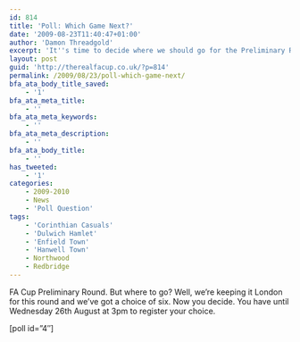```yaml
---
id: 814
title: 'Poll: Which Game Next?'
date: '2009-08-23T11:40:47+01:00'
author: 'Damon Threadgold'
excerpt: 'It''s time to decide where we should go for the Preliminary Round of the FA Cup.'
layout: post
guid: 'http://therealfacup.co.uk/?p=814'
permalink: /2009/08/23/poll-which-game-next/
bfa_ata_body_title_saved:
    - '1'
bfa_ata_meta_title:
    - ''
bfa_ata_meta_keywords:
    - ''
bfa_ata_meta_description:
    - ''
bfa_ata_body_title:
    - ''
has_tweeted:
    - '1'
categories:
    - 2009-2010
    - News
    - 'Poll Question'
tags:
    - 'Corinthian Casuals'
    - 'Dulwich Hamlet'
    - 'Enfield Town'
    - 'Hanwell Town'
    - Northwood
    - Redbridge
---
```


FA Cup Preliminary Round. But where to go? Well, we’re keeping it London for this round and we’ve got a choice of six. Now you decide. You have until Wednesday 26th August at 3pm to register your choice.

\[poll id=”4″\] 